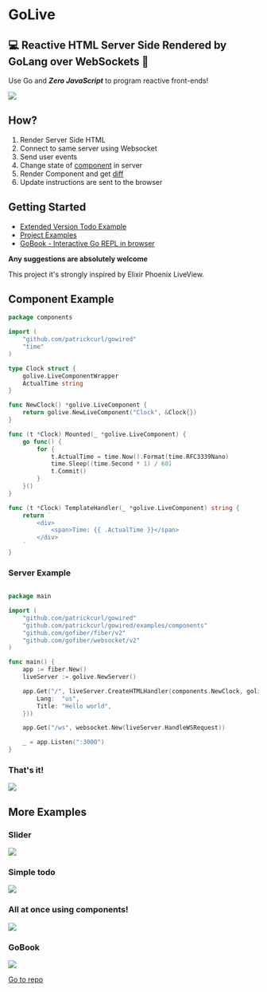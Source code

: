 # GoLive
## 💻 Reactive HTML Server Side Rendered by GoLang over WebSockets 🚀
Use Go and ***Zero JavaScript*** to program reactive front-ends!

![](examples/slider/slider.gif)

## How?
1. Render Server Side HTML
2. Connect to same server using Websocket
3. Send user events
4. Change state of [component](component.go) in server
5. Render Component and get [diff](diff.go)
6. Update instructions are sent to the browser

## Getting Started
- [Extended Version Todo Example](https://github.com/SamHennessy/golive-example)
- [Project Examples](https://github.com/patrickcurl/gowired/tree/master/examples)
- [GoBook - Interactive Go REPL in browser](https://github.com/brendonmatos/gobook)

**Any suggestions are absolutely welcome**

This project it's strongly inspired by Elixir Phoenix LiveView.

## Component Example
```go
package components

import (
	"github.com/patrickcurl/gowired"
	"time"
)

type Clock struct {
	golive.LiveComponentWrapper
	ActualTime string
}

func NewClock() *golive.LiveComponent {
	return golive.NewLiveComponent("Clock", &Clock{})
}

func (t *Clock) Mounted(_ *golive.LiveComponent) {
	go func() {
		for {
			t.ActualTime = time.Now().Format(time.RFC3339Nano)
			time.Sleep((time.Second * 1) / 60)
			t.Commit()
		}
	}()
}

func (t *Clock) TemplateHandler(_ *golive.LiveComponent) string {
	return `
		<div>
			<span>Time: {{ .ActualTime }}</span>
		</div>
	`
}
```

### Server Example
```go

package main

import (
	"github.com/patrickcurl/gowired"
	"github.com/patrickcurl/gowired/examples/components"
	"github.com/gofiber/fiber/v2"
	"github.com/gofiber/websocket/v2"
)

func main() {
	app := fiber.New()
	liveServer := golive.NewServer()

	app.Get("/", liveServer.CreateHTMLHandler(components.NewClock, golive.PageContent{
		Lang:  "us",
		Title: "Hello world",
	}))

	app.Get("/ws", websocket.New(liveServer.HandleWSRequest))

	_ = app.Listen(":3000")
}
```

### That's it!
![](examples/clock/demo.gif)

## More Examples

### Slider
![](examples/slider/slider.gif)

### Simple todo
![](examples/todo/todo.gif)

### All at once using components!
![](examples/all_at_once/all_at_once.gif)

### GoBook
![](examples/gobook.gif)

[Go to repo](https://github.com/brendonmatos/gobook)




